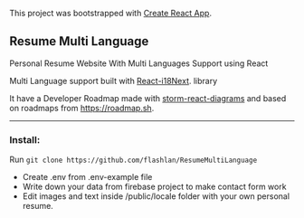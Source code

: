 This project was bootstrapped with [Create React App](https://github.com/facebook/create-react-app).

## Resume Multi Language 

Personal Resume Website With Multi Languages Support using React

Multi Language support built with [React-i18Next](https://github.com/i18next/react-i18next).  library

It have a Developer Roadmap made with [storm-react-diagrams](https://github.com/projectstorm/react-diagrams)  and based on roadmaps from https://roadmap.sh.

___
### Install:

Run `git clone https://github.com/flashlan/ResumeMultiLanguage`

* Create .env from .env-example file
* Write down your data from firebase project to make contact form work 
* Edit images and text inside /public/locale folder with your own personal resume.
